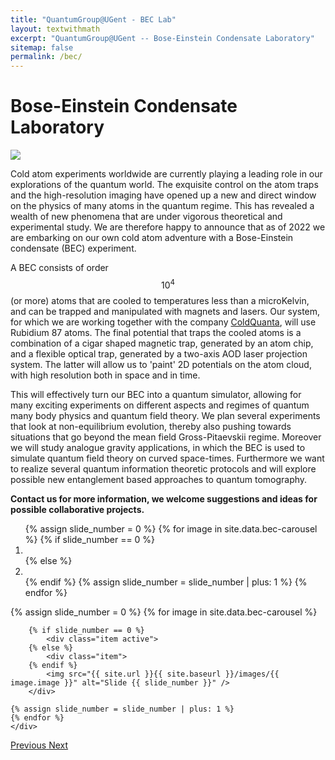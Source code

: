 ```yaml
---
title: "QuantumGroup@UGent - BEC Lab"
layout: textwithmath
excerpt: "QuantumGroup@UGent -- Bose-Einstein Condensate Laboratory"
sitemap: false
permalink: /bec/
---
```



# Bose-Einstein Condensate Laboratory

<head> <img src="quantumghent.github.io/images/bec/BEC_Transition_Met_Pijltjes[49].jpg"> </head>









Cold atom experiments worldwide are currently playing a leading role in our explorations of the quantum world. The exquisite control on the atom traps and the high-resolution imaging have opened up a new and direct window on the physics of many atoms in the quantum regime. This has revealed a wealth of new phenomena that are under vigorous theoretical and experimental study. We are therefore happy to announce that as of 2022 we are embarking on our own cold atom adventure with a Bose-Einstein condensate (BEC) experiment.

A BEC consists of order $$10^4$$ (or more) atoms that are cooled to temperatures less than a microKelvin, and can be trapped and manipulated with magnets and lasers. Our system, for which we are working together with the company [ColdQuanta](https://www.coldquanta.com/), will use Rubidium 87 atoms. The final potential that traps the cooled atoms is a combination of a cigar shaped magnetic trap, generated by an atom chip, and a flexible optical trap, generated by a two-axis AOD laser projection system. The latter will allow us to 'paint' 2D potentials on the atom cloud, with high resolution both in space and in time.  

This will effectively turn our BEC into a quantum simulator, allowing for many exciting experiments on different aspects and regimes of quantum many body physics and quantum field theory. We plan several experiments that look at non-equilibrium evolution, thereby also pushing towards situations that go beyond the mean field Gross-Pitaevskii regime. Moreover we will study analogue gravity applications, in which the BEC is used to simulate quantum field theory on curved space-times. Furthermore we want to realize several quantum information theoretic protocols and will explore possible new entanglement based approaches to quantum tomography.

<b> Contact us for more information, we welcome suggestions and ideas for possible collaborative projects. </b>


<div markdown="0" id="carousel" class="carousel slide" data-ride="carousel" data-interval="5000" data-pause="hover" >
    <!-- Menu -->
    <ol class="carousel-indicators">
        {% assign slide_number = 0 %}
        {% for image in site.data.bec-carousel %}
        {% if slide_number == 0 %}
            <li data-target="#carousel" data-slide-to="{{ slide_number }}" class="active"></li>
        {% else %}
        <li data-target="#carousel" data-slide-to="{{ slide_number }}"></li>
        {% endif %}
        {% assign slide_number = slide_number | plus: 1 %}
        {% endfor %}
    </ol>
    <!-- Items -->
    <div class="carousel-inner" markdown="0">
    {% assign slide_number = 0 %}
    {% for image in site.data.bec-carousel %}

        {% if slide_number == 0 %}
            <div class="item active">
        {% else %}
            <div class="item">
        {% endif %}
            <img src="{{ site.url }}{{ site.baseurl }}/images/{{ image.image }}" alt="Slide {{ slide_number }}" />
        </div>

    {% assign slide_number = slide_number | plus: 1 %}
    {% endfor %}
    </div>
  <a class="left carousel-control" href="#carousel" role="button" data-slide="prev">
    <span class="glyphicon glyphicon-chevron-left" aria-hidden="true"></span>
    <span class="sr-only">Previous</span>
  </a>
  <a class="right carousel-control" href="#carousel" role="button" data-slide="next">
    <span class="glyphicon glyphicon-chevron-right" aria-hidden="true"></span>
    <span class="sr-only">Next</span>
  </a>
</div>







